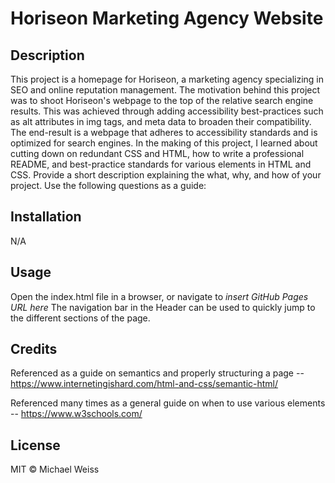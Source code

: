 # Horiseon Marketing Agency Website

## Description

This project is a homepage for Horiseon, a marketing agency specializing in SEO and online reputation management. 
The motivation behind this project was to shoot Horiseon's webpage to the top of the relative search engine results.
This was achieved through adding accessibility best-practices such as alt attributes in img tags, and meta data to 
broaden their compatibility.  The end-result is a webpage that adheres to accessibility standards and is optimized for 
search engines.  In the making of this project, I learned about cutting down on redundant CSS and HTML, how to write a professional README, and best-practice standards for various elements in HTML and CSS. 
Provide a short description explaining the what, why, and how of your project. Use the following questions as a guide:

## Installation

N/A

## Usage

Open the index.html file in a browser, or navigate to *insert GitHub Pages URL here*
The navigation bar in the Header can be used to quickly jump to the different sections of the page.

## Credits

Referenced as a guide on semantics and properly structuring a page --
https://www.internetingishard.com/html-and-css/semantic-html/

Referenced many times as a general guide on when to use various elements --
https://www.w3schools.com/

## License

MIT © Michael Weiss
